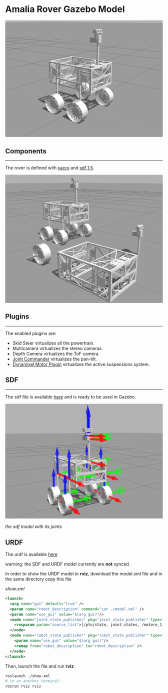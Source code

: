 # Amalia Rover Gazebo Model

![Amalia Rover Gazebo Model](/uploads/amalia_rover_gazebo_model.png)

## Components
---
The rover is defined with [xacro](wiki.ros.org/xacro) and [sdf 1.5](http://osrf-distributions.s3.amazonaws.com/sdformat/api/1.5.html).

![Amalia Rover components](/uploads/gazebo-composable-models.png)

## Plugins
---
The enabled plugins are:

- Skid Steer
  virtualizes all the powertrain.
- Multicamera
  virtualizes the stereo cameras.
- Depth Camera
  virtualizes the ToF camera.
- [Joint Commander](joint_commander_plugin.md)
  virtualizes the pan-tilt.
- [Dynamixel Motor Plugin](gazebo_amalia_rover_suspensions.md)
  virtualizes the active suspensions system.

## SDF
---
The sdf file is available [here](https://raw.githubusercontent.com/team-diana/gazebo-models/master/models/rover_amalia/model.sdf) and is ready to be used in Gazebo.

![Amalia Rover gazebo model with joints](/uploads/amalia_rover_gazebo_model_joints.png)

*the sdf model with its joints*


## URDF 
The urdf is available [here](https://raw.githubusercontent.com/team-diana/gazebo-models/master/urdf/rover_amalia/model.xml)

warning: the SDF and URDF model currently are **not** synced.

In order to show the URDF model in **rviz**, download the model.xml file and in the same directory copy this file 

*show.xml*
```xml
<launch>
  <arg name="gui" default="true" />
  <param name="robot_description" command="cat ./model.xml" />
  <param name="use_gui" value="$(arg gui)"/>
  <node name="joint_state_publisher" pkg="joint_state_publisher" type="joint_state_publisher" >
    <rosparam param="source_list">[/ptu/state, joint_states, /motore_1_controller/joint_states, /motore_2_controller/joint_states, /motore_3_controller/joint_states, /motore_4_controller/joint_states]</rosparam>
  </node>
  <node name="robot_state_publisher" pkg="robot_state_publisher" type="robot_state_publisher" >
    <param name="use_gui" value="$(arg gui)"/>
    <remap from="robot_description" to="robot_description" />
  </node>
</launch>
```

Then, launch the file and run **rviz**

```bash
roslaunch ./show.xml
# in an another terminal:
rosrun rviz rviz
```

